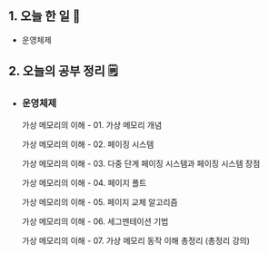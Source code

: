 <!-- 20210912 일 -->
<!--  



-->

## 1. 오늘 한 일 📅

*   운영체제

## 2. 오늘의 공부 정리 🗒️

*   ### 운영체제

    가상 메모리의 이해 - 01. 가상 메모리 개념  

    가상 메모리의 이해 - 02. 페이징 시스템

    가상 메모리의 이해 - 03. 다중 단계 페이징 시스템과 페이징 시스템 장점

    가상 메모리의 이해 - 04. 페이지 폴트

    가상 메모리의 이해 - 05. 페이지 교체 알고리즘

    가상 메모리의 이해 - 06. 세그멘테이션 기법

    가상 메모리의 이해 - 07. 가상 메모리 동작 이해 총정리 (총정리 강의)


